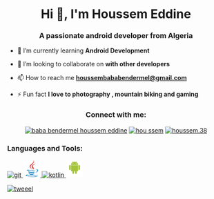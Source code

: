 <h1 align="center">Hi 👋, I'm Houssem Eddine</h1>
<h3 align="center">A passionate android developer from Algeria</h3>

- 🌱 I’m currently learning **Android Development**

- 👯 I’m looking to collaborate on **with other developers**

- 📫 How to reach me **houssembababendermel@gmail.com**

- ⚡ Fun fact **I love to photography , mountain biking and gaming**

<h3 align="center">Connect with me:</h3>
<p align="center">
<div align="center">
<a href="https://www.linkedin.com/in/baba-bendermel-houssem-eddine/" target="blank"><img align="center" src="https://raw.githubusercontent.com/rahuldkjain/github-profile-readme-generator/master/src/images/icons/Social/linked-in-alt.svg" alt="baba bendermel houssem eddine" height="30" width="40" /></a>
<a href="https://www.facebook.com/housseme.bababendermel" target="blank"><img align="center" src="https://raw.githubusercontent.com/rahuldkjain/github-profile-readme-generator/master/src/images/icons/Social/facebook.svg" alt="hou ssem" height="30" width="40" /></a>
<a href="https://instagram.com/houssem.38" target="blank"><img align="center" src="https://raw.githubusercontent.com/rahuldkjain/github-profile-readme-generator/master/src/images/icons/Social/instagram.svg" alt="houssem.38" height="30" width="40" /></a>
</p>
</div>

<h3 align="left">Languages and Tools:</h3>
<p align="left"> <a href="https://git-scm.com/" target="_blank"> <img src="https://www.vectorlogo.zone/logos/git-scm/git-scm-icon.svg" alt="git" width="40" height="40"/> </a> <a href="https://www.java.com" target="_blank"> <img src="https://raw.githubusercontent.com/devicons/devicon/master/icons/java/java-original.svg" alt="java" width="40" height="40"/> </a><a href="https://kotlinlang.org" target="_blank"> <img src="https://www.vectorlogo.zone/logos/kotlinlang/kotlinlang-icon.svg" alt="kotlin" width="40" height="40"/> </a> <a href="https://developer.android.com" target="_blank"> <img src="https://raw.githubusercontent.com/devicons/devicon/master/icons/android/android-original-wordmark.svg" alt="android" width="40" height="40"/></p>

<p><img align="center" src="https://github-readme-stats.vercel.app/api/top-langs?username=tweeel&show_icons=true&locale=en&layout=compact" alt="tweeel" /></p>
